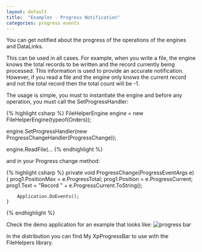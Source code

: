 ```yaml
---
layout: default
title:  "Examples - Progress Notification"
categories: progress events
---
```


You can get notified about the progress of the operations
of the engines and DataLinks.

This can be used in all cases. For example, when you write a file,
the engine knows the total records to be written and the record
currently being processed.  This information is used to provide an
accurate notification. However, if you read a file and the engine only
knows the current record and not the total record then the total count
will be -1.

The usage is simple, you must to instantiate the engine and before
any operation, you must call the SetProgressHandler:

{% highlight csharp %}
  FileHelperEngine engine = new FileHelperEngine(typeof(Orders));

  engine.SetProgressHandler(new ProgressChangeHandler(ProgressChange));
    
  engine.ReadFile(... 
{% endhighlight %}

and in your Progress change method:

{% highlight csharp %}
    private void ProgressChange(ProgressEventArgs e)
    {
        prog1.PositionMax = e.ProgressTotal;
        prog1.Position = e.ProgressCurrent;
        prog1.Text = "Record " + e.ProgressCurrent.ToString();

        Application.DoEvents();
    }
{% endhighlight %} 


Check the demo application for an example that looks like:
        <img src="progress.png" alt="progress bar"/>

In the distribution you can find My XpProgressBar to use with the FileHelpers library.
